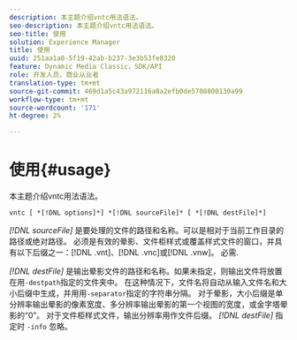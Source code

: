 ```yaml
---
description: 本主题介绍vntc用法语法。
seo-description: 本主题介绍vntc用法语法。
seo-title: 使用
solution: Experience Manager
title: 使用
uuid: 251aa1a0-5f19-42ab-b237-3e3b53fe8320
feature: Dynamic Media Classic，SDK/API
role: 开发人员，商业从业者
translation-type: tm+mt
source-git-commit: 469d1a5c43a972116a8a2efb0de5708800130a99
workflow-type: tm+mt
source-wordcount: '171'
ht-degree: 2%

---
```



# 使用{#usage}

本主题介绍vntc用法语法。

`vntc [ *[!DNL options]*] *[!DNL sourceFile]* [ *[!DNL destFile]*]`

*[!DNL sourceFile]* 是要处理的文件的路径和名称。可以是相对于当前工作目录的路径或绝对路径。 必须是有效的晕影、文件柜样式或覆盖样式文件的窗口，并具有以下后缀之一：[!DNL .vnt]、[!DNL .vnc]或[!DNL .vnw]。 必需.

*[!DNL destFile]* 是输出晕影文件的路径和名称。如果未指定，则输出文件将放置在用`-destpath`指定的文件夹中。 在这种情况下，文件名将自动从输入文件名和大小后缀中生成，并用用`-separator`指定的字符串分隔。 对于晕影，大小后缀是单分辨率输出晕影的像素宽度、多分辨率输出晕影的第一个视图的宽度，或金字塔晕影的“0”。 对于文件柜样式文件，输出分辨率用作文件后缀。 *[!DNL destFile]* 指定时 `-info` 忽略。
